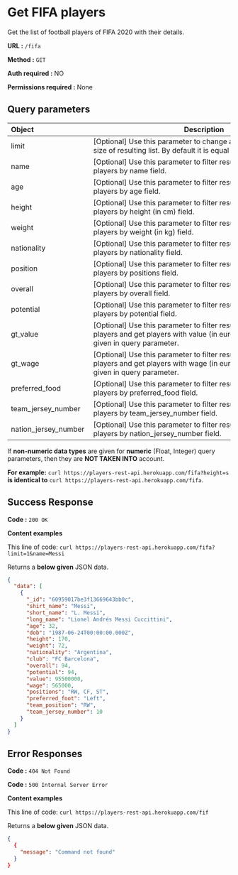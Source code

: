 # Get FIFA players

Get the list of football players of FIFA 2020 with their details.

**URL :** ```/fifa```

**Method :** ```GET```

**Auth required  :** NO

**Permissions required :** None

## Query parameters

| <div style="text-align: start; width: 170px">Object</div>  | <div style="width:500px">Description<div/> |<div style="width:150px">Type<div/> | 
| ------------- |-------------| :------: |
| limit      | [Optional] Use this parameter to change a maximum </br> size of resulting list. By default it is equal to 10.    | Integer |
| name      | [Optional] Use this parameter to filter resulting list of </br> players by name field.      | String |
| age      | [Optional] Use this parameter to filter resulting list of </br> players by age field.       | Integer |
| height     | [Optional] Use this parameter to filter resulting list of </br> players by height (in cm) field.      | Float |
| weight      | [Optional] Use this parameter to filter resulting list of </br> players by weight (in kg) field.     | Float |
| nationality      | [Optional] Use this parameter to filter resulting list of </br> players by nationality field.      | String |
| position      | [Optional] Use this parameter to filter resulting list of </br> players by positions field.      | String |
| overall      | [Optional] Use this parameter to filter resulting list of </br> players by overall field.     | Integer |
| potential      | [Optional] Use this parameter to filter resulting list of </br> players by potential field.      | Integer |
| gt_value      | [Optional] Use this parameter to filter resulting list of </br> players and get players with value (in euro) higher than </br> given in  query parameter.      | Integer |
| gt_wage      | [Optional] Use this parameter to filter resulting list of </br> players and get players with wage (in euro) higher than </br> given in  query parameter.      | Integer |
| preferred_food      | [Optional] Use this parameter to filter resulting list of </br> players by preferred_food field.      | String |
| team_jersey_number      | [Optional] Use this parameter to filter resulting list of </br> players by team_jersey_number field.      | Integer |
| nation_jersey_number      | [Optional] Use this parameter to filter resulting list of </br> players by nation_jersey_number field.      | Integer |

If **non-numeric data types** are given for **numeric** (Float, Integer) query parameters, then they are **NOT TAKEN INTO** account.

**For example:** ```curl https://players-rest-api.herokuapp.com/fifa?height=s``` **is identical to**  ```curl https://players-rest-api.herokuapp.com/fifa```.



## Success Response
**Code :** ```200 OK```

**Content examples**


This line of code: ```curl https://players-rest-api.herokuapp.com/fifa?limit=1&name=Messi```

Returns a **below given** JSON data.
```json
{
  "data": [
    {
      "_id": "60959017be3f13669643bb0c",
      "shirt_name": "Messi",
      "short_name": "L. Messi",
      "long_name": "Lionel Andrés Messi Cuccittini",
      "age": 32,
      "dob": "1987-06-24T00:00:00.000Z",
      "height": 170,
      "weight": 72,
      "nationality": "Argentina",
      "club": "FC Barcelona",
      "overall": 94,
      "potential": 94,
      "value": 95500000,
      "wage": 565000,
      "positions": "RW, CF, ST",
      "preferred_foot": "Left",
      "team_position": "RW",
      "team_jersey_number": 10
    }
  ]
}
```

## Error Responses
**Code :** ```404 Not Found```

**Code :** ```500 Internal Server Error```


**Content examples**


This line of code: ```curl https://players-rest-api.herokuapp.com/fif```

Returns a **below given** JSON data.
```json
{
  {
    "message": "Command not found"
  }
}
```
